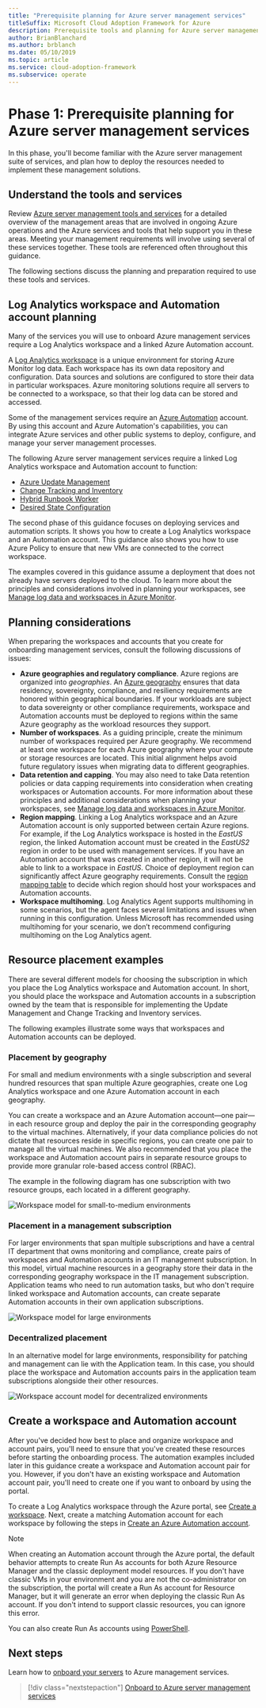 ```yaml
---
title: "Prerequisite planning for Azure server management services"
titleSuffix: Microsoft Cloud Adoption Framework for Azure
description: Prerequisite tools and planning for Azure server management services.
author: BrianBlanchard
ms.author: brblanch
ms.date: 05/10/2019
ms.topic: article
ms.service: cloud-adoption-framework
ms.subservice: operate
---
```


# Phase 1: Prerequisite planning for Azure server management services

In this phase, you'll become familiar with the Azure server management suite of services, and plan how to deploy the resources needed to implement these management solutions.

## Understand the tools and services

Review [Azure server management tools and services](./tools-services.md) for a detailed overview of the management areas that are involved in ongoing Azure operations and the Azure services and tools that help support you in these areas. Meeting your management requirements will involve using several of these services together. These tools are referenced often throughout this guidance.

The following sections discuss the planning and preparation required to use these tools and services.

## Log Analytics workspace and Automation account planning

Many of the services you will use to onboard Azure management services require a Log Analytics workspace and a linked Azure Automation account.

A [Log Analytics workspace](/azure/azure-monitor/learn/quick-create-workspace) is a unique environment for storing Azure Monitor log data. Each workspace has its own data repository and configuration. Data sources and solutions are configured to store their data in particular workspaces. Azure monitoring solutions require all servers to be connected to a workspace, so that their log data can be stored and accessed.

Some of the management services require an [Azure Automation](/azure/automation/automation-intro) account. By using this account and Azure Automation's capabilities, you can integrate Azure services and other public systems to deploy, configure, and manage your server management processes.

The following Azure server management services require a linked Log Analytics workspace and Automation account to function:

- [Azure Update Management](/azure/automation/automation-update-management)
- [Change Tracking and Inventory](/azure/automation/change-tracking)
- [Hybrid Runbook Worker](/azure/automation/automation-hybrid-runbook-worker)
- [Desired State Configuration](/azure/virtual-machines/extensions/dsc-overview)

The second phase of this guidance focuses on deploying services and automation scripts. It shows you how to create a Log Analytics workspace and an Automation account. This guidance also shows you how to use Azure Policy to ensure that new VMs are connected to the correct workspace.

The examples covered in this guidance assume a deployment that does not already have servers deployed to the cloud. To learn more about the principles and considerations involved in planning your workspaces, see [Manage log data and workspaces in Azure Monitor](/azure/azure-monitor/platform/manage-access#determine-the-number-of-workspaces-you-need).

## Planning considerations

When preparing the workspaces and accounts that you create for onboarding management services, consult the following discussions of issues:

- **Azure geographies and regulatory compliance**. Azure regions are organized into *geographies*. An [Azure geography](https://azure.microsoft.com/global-infrastructure/geographies/) ensures that data residency, sovereignty, compliance, and resiliency requirements are honored within geographical boundaries. If your workloads are subject to data sovereignty or other compliance requirements, workspace and Automation accounts must be deployed to regions within the same Azure geography as the workload resources they support.
- **Number of workspaces**. As a guiding principle, create the minimum number of workspaces required per Azure geography. We recommend at least one workspace for each Azure geography where your compute or storage resources are located. This initial alignment helps avoid future regulatory issues when migrating data to different geographies.
- **Data retention and capping**. You may also need to take Data retention policies or data capping requirements into consideration when creating workspaces or Automation accounts. For more information about these principles and additional considerations when planning your workspaces, see [Manage log data and workspaces in Azure Monitor](/azure/azure-monitor/platform/manage-access#determine-the-number-of-workspaces-you-need).
- **Region mapping**. Linking a Log Analytics workspace and an Azure Automation account is only supported between certain Azure regions. For example, if the Log Analytics workspace is hosted in the *EastUS* region, the linked Automation account must be created in the *EastUS2* region in order to be used with management services. If you have an Automation account that was created in another region, it will not be able to link to a workspace in *EastUS*. Choice of deployment region can significantly affect Azure geography requirements. Consult the [region mapping table](/azure/automation/how-to/region-mappings) to decide which region should host your workspaces and Automation accounts.
- **Workspace multihoming**. Log Analytics Agent supports multihoming in some scenarios, but the agent faces several limitations and issues when running in this configuration. Unless Microsoft has recommended using multihoming for your scenario, we don’t recommend configuring multihoming on the Log Analytics agent.

## Resource placement examples

There are several different models for choosing the subscription in which you place the Log Analytics workspace and Automation account. In short, you should place the workspace and Automation accounts in a subscription owned by the team that is responsible for implementing the Update Management and Change Tracking and Inventory services.

The following examples illustrate some ways that workspaces and Automation accounts can be deployed.

### Placement by geography

For small and medium environments with a single subscription and several hundred resources that span multiple Azure geographies, create one Log Analytics workspace and one Azure Automation account in each geography.

You can create a workspace and an Azure Automation account—one pair—in each resource group and deploy the pair in the corresponding geography to the virtual machines. Alternatively, if your data compliance policies do not dictate that resources reside in specific regions, you can create one pair to manage all the virtual machines. We also recommended that you place the workspace and Automation account pairs in separate resource groups to provide more granular role-based access control (RBAC).

The example in the following diagram has one subscription with two resource groups, each located in a different geography.

![Workspace model for small-to-medium environments](./media/workspace-model-small.png)

### Placement in a management subscription

For larger environments that span multiple subscriptions and have a central IT department that owns monitoring and compliance, create pairs of workspaces and Automation accounts in an IT management subscription. In this model, virtual machine resources in a geography store their data in the corresponding geography workspace in the IT management subscription. Application teams who need to run automation tasks, but who don't require linked workspace and Automation accounts, can create separate Automation accounts in their own application subscriptions.

![Workspace model for large environments](./media/workspace-model-large.png)

### Decentralized placement

In an alternative model for large environments, responsibility for patching and management can lie with the Application team. In this case, you should place the workspace and Automation accounts pairs in the application team subscriptions alongside their other resources.

  ![Workspace account model for decentralized environments](./media/workspace-model-decentralized.png)

## Create a workspace and Automation account

After you've decided how best to place and organize workspace and account pairs, you'll need to ensure that you've created these resources before starting the onboarding process. The automation examples included later in this guidance create a workspace and Automation account pair for you. However, if you don't have an existing workspace and Automation account pair, you'll need to create one if you want to onboard by using the portal.

To create a Log Analytics workspace through the Azure portal, see [Create a workspace](/azure/azure-monitor/learn/quick-create-workspace#create-a-workspace). Next, create a matching Automation account for each workspace by following the steps in [Create an Azure Automation account](/azure/automation/automation-quickstart-create-account).

> [!NOTE]
> When creating an Automation account through the Azure portal, the default behavior attempts to create Run As accounts for both Azure Resource Manager and the classic deployment model resources. If you don't have classic VMs in your environment and you are not the co-administrator on the subscription, the portal will create a Run As account for Resource Manager, but it will generate an error when deploying the classic Run As account. If you don't intend to support classic resources, you can ignore this error.
>
> You can also create Run As accounts using [PowerShell](/azure/automation/manage-runas-account#create-run-as-account-using-powershell).

## Next steps

Learn how to [onboard your servers](./onboarding-overview.md) to Azure management services.

> [!div class="nextstepaction"]
> [Onboard to Azure server management services](./onboarding-overview.md)
